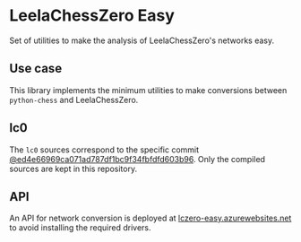 # LeelaChessZero Easy

Set of utilities to make the analysis of LeelaChessZero's networks easy.

## Use case

This library implements the minimum utilities to make conversions between `python-chess` and LeelaChessZero.

## lc0

The `lc0` sources correspond to the specific commit [@ed4e66969ca071ad787df1bc9f34fbfdfd603b96](https://github.com/LeelaChessZero/lc0/commit/ed4e66969ca071ad787df1bc9f34fbfdfd603b96). Only the compiled sources are kept in this repository.

## API

An API for network conversion is deployed at [lczero-easy.azurewebsites.net](https://lczero-easy.azurewebsites.net/docs) to avoid installing the required drivers.
